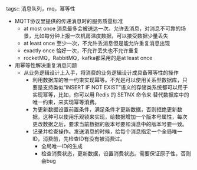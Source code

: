 tags:: 消息队列，mq，幂等性

- MQTT协议里提供的传递消息时的服务质量标准
	- at most once 消息最多会被送达一次。允许丢消息，对消息不可靠的场景，比如每分钟上报一次机房温度数据，可以接受数据少量丢失
	- at least once 至少一次，不允许丢消息但是能允许重复消息出现
	- exactly once 恰好一次，不允许丢失也不允许重复
	- rocketMQ，RabbitMQ，kafka都采用的是at least once
- 用幂等性解决重复消息问题
	- 从业务逻辑设计上入手，将消费的业务逻辑设计成具备幂等性的操作
		- 利用数据库的唯一约束实现幂等。不光是可以使用关系型数据库，只要是支持类似“INSERT IF NOT EXIST”语义的存储类系统都可以用于实现幂等，比如，你可以用 Redis 的 SETNX 命令来 替代数据库中的唯一约束，来实现幂等消费。
		- 为更新数据设置前置条件，满足条件才更新数据，否则拒绝更新数据。这种可以使用乐观锁来实现，给数据增加一个版本号属性，每次更改数据之后，要求当前数据的版本号要和消息中的版本号要一致。
		- 记录并检查操作。发送消息的时候，给每个消息指定一个全局唯一ID，消费前，先检查ID有没有被消费过。
			- 全局唯一ID的生成
			- 检查消费状态，更新数据，设置消费状态。需要保证原子性，否则会bug